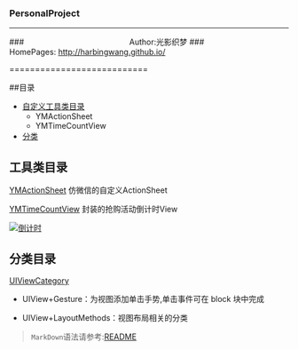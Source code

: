 ### PersonalProject

****
###　　　　　　　　　　　　    　 Author:光影织梦
###　　　　        　　　　　   HomePages: http://harbingwang.github.io/

===========================

##目录
* [自定义工具类目录](#自定义工具类目录)
    * YMActionSheet
	* YMTimeCountView
* [分类](#分类)


工具类目录
-----------
[YMActionSheet](https://github.com/HarbingWang/Project/tree/master/HBMobileProject/Expand/Tool/YMActionSheet "YMActionSheet") 仿微信的自定义ActionSheet

[YMTimeCountView](https://github.com/HarbingWang/Project/tree/master/HBMobileProject/Expand/Tool/TimeCountView "YMTimeCountView") 封装的抢购活动倒计时View

[![倒计时](https://github.com/HarbingWang/Project/blob/master/HBMobileProject/ImageFile/store.gif "商城倒计时动画")](http://harbingwang.github.io/)


分类目录
-----------
[UIViewCategory](https://github.com/HarbingWang/Project/tree/master/HBMobileProject/Expand/Category/UIViewCategory)
* UIView+Gesture：为视图添加单击手势,单击事件可在 block 块中完成
- UIView+LayoutMethods：视图布局相关的分类

> `MarkDown`语法请参考:[README](https://github.com/guodongxiaren/README)
